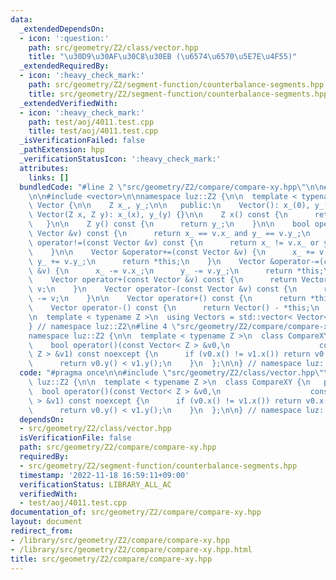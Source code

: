 ```yaml
---
data:
  _extendedDependsOn:
  - icon: ':question:'
    path: src/geometry/Z2/class/vector.hpp
    title: "\u30D9\u30AF\u30C8\u30EB (\u6574\u6570\u5E7E\u4F55)"
  _extendedRequiredBy:
  - icon: ':heavy_check_mark:'
    path: src/geometry/Z2/segment-function/counterbalance-segments.hpp
    title: src/geometry/Z2/segment-function/counterbalance-segments.hpp
  _extendedVerifiedWith:
  - icon: ':heavy_check_mark:'
    path: test/aoj/4011.test.cpp
    title: test/aoj/4011.test.cpp
  _isVerificationFailed: false
  _pathExtension: hpp
  _verificationStatusIcon: ':heavy_check_mark:'
  attributes:
    links: []
  bundledCode: "#line 2 \"src/geometry/Z2/compare/compare-xy.hpp\"\n\n#line 2 \"src/geometry/Z2/class/vector.hpp\"\
    \n\n#include <vector>\n\nnamespace luz::Z2 {\n\n  template < typename Z >\n  class\
    \ Vector {\n\n    Z x_, y_;\n\n   public:\n    Vector(): x_(0), y_(0) {}\n   \
    \ Vector(Z x, Z y): x_(x), y_(y) {}\n\n    Z x() const {\n      return x_;\n \
    \   }\n\n    Z y() const {\n      return y_;\n    }\n\n    bool operator==(const\
    \ Vector &v) const {\n      return x_ == v.x_ and y_ == v.y_;\n    }\n\n    bool\
    \ operator!=(const Vector &v) const {\n      return x_ != v.x_ or y_ != v.y_;\n\
    \    }\n\n    Vector &operator+=(const Vector &v) {\n      x_ += v.x_;\n     \
    \ y_ += v.y_;\n      return *this;\n    }\n    Vector &operator-=(const Vector\
    \ &v) {\n      x_ -= v.x_;\n      y_ -= v.y_;\n      return *this;\n    }\n\n\
    \    Vector operator+(const Vector &v) const {\n      return Vector(*this) +=\
    \ v;\n    }\n    Vector operator-(const Vector &v) const {\n      return Vector(*this)\
    \ -= v;\n    }\n\n    Vector operator+() const {\n      return *this;\n    }\n\
    \    Vector operator-() const {\n      return Vector() - *this;\n    }\n  };\n\
    \n  template < typename Z >\n  using Vectors = std::vector< Vector< Z > >;\n\n\
    } // namespace luz::Z2\n#line 4 \"src/geometry/Z2/compare/compare-xy.hpp\"\n\n\
    namespace luz::Z2 {\n\n  template < typename Z >\n  class CompareXY {\n   public:\n\
    \    bool operator()(const Vector< Z > &v0,\n                    const Vector<\
    \ Z > &v1) const noexcept {\n      if (v0.x() != v1.x()) return v0.x() < v1.x();\n\
    \      return v0.y() < v1.y();\n    }\n  };\n\n} // namespace luz::Z2\n"
  code: "#pragma once\n\n#include \"src/geometry/Z2/class/vector.hpp\"\n\nnamespace\
    \ luz::Z2 {\n\n  template < typename Z >\n  class CompareXY {\n   public:\n  \
    \  bool operator()(const Vector< Z > &v0,\n                    const Vector< Z\
    \ > &v1) const noexcept {\n      if (v0.x() != v1.x()) return v0.x() < v1.x();\n\
    \      return v0.y() < v1.y();\n    }\n  };\n\n} // namespace luz::Z2\n"
  dependsOn:
  - src/geometry/Z2/class/vector.hpp
  isVerificationFile: false
  path: src/geometry/Z2/compare/compare-xy.hpp
  requiredBy:
  - src/geometry/Z2/segment-function/counterbalance-segments.hpp
  timestamp: '2022-11-18 16:59:11+09:00'
  verificationStatus: LIBRARY_ALL_AC
  verifiedWith:
  - test/aoj/4011.test.cpp
documentation_of: src/geometry/Z2/compare/compare-xy.hpp
layout: document
redirect_from:
- /library/src/geometry/Z2/compare/compare-xy.hpp
- /library/src/geometry/Z2/compare/compare-xy.hpp.html
title: src/geometry/Z2/compare/compare-xy.hpp
---
```


